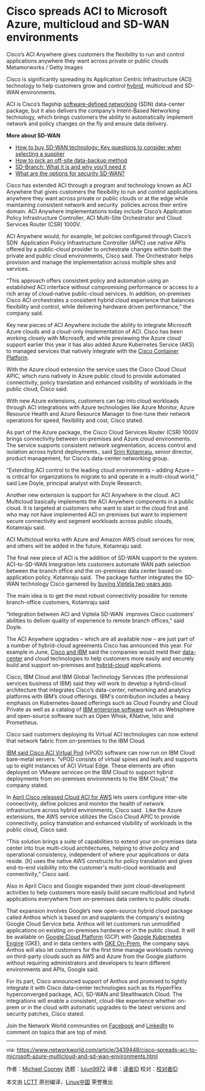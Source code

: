 [#]: collector: (lujun9972)
[#]: translator: ( )
[#]: reviewer: ( )
[#]: publisher: ( )
[#]: url: ( )
[#]: subject: (Cisco spreads ACI to Microsoft Azure, multicloud and SD-WAN environments)
[#]: via: (https://www.networkworld.com/article/3439448/cisco-spreads-aci-to-microsoft-azure-multicloud-and-sd-wan-environments.html)
[#]: author: (Michael Cooney https://www.networkworld.com/author/Michael-Cooney/)

Cisco spreads ACI to Microsoft Azure, multicloud and SD-WAN environments
======
Cisco’s ACI Anywhere gives customers the flexibility to run and control applications anywhere they want across private or public clouds
Metamorworks / Getty Images

Cisco is significantly spreading its Application Centric Infrastructure (ACI) technology to help customers grow and control [hybrid][1], multicloud and SD-WAN environments.

ACI is Cisco’s flagship [software-defined networking][2] (SDN) data-center package, but it also delivers the company’s Intent-Based Networking technology, which brings customers the ability to automatically implement network and policy changes on the fly and ensure data delivery. 

**More about SD-WAN**

  * [How to buy SD-WAN technology: Key questions to consider when selecting a supplier][3]
  * [How to pick an off-site data-backup method][4]
  * [SD-Branch: What it is and why you’ll need it][5]
  * [What are the options for security SD-WAN?][6]



Cisco has extended ACI through a program and technology known as ACI Anywhere that gives customers the flexibility to run and control applications anywhere they want across private or public clouds or at the edge while maintaining consistent network and security  policies across their entire domain. ACI Anywhere implementations today include Cisco’s Application Policy Infrastructure Controller, ACI Multi-Site Orchestrator and Cloud Services Router (CSR) 1000V.

ACI Anywhere would, for example, let policies configured through Cisco’s SDN  Application Policy Infrastructure Controller (APIC) use native APIs offered by a public-cloud provider to orchestrate changes within both the private and public cloud environments, Cisco said. The Orchestrator helps provision and manage the implementation across multiple sites and services.

“This approach offers consistent policy and automation using an established ACI interface without compromising performance or access to a rich array of cloud-native public-cloud services. In addition, on-premises Cisco ACI orchestrates a consistent hybrid cloud experience that balances flexibility and control, while delivering hardware driven performance,” the company said.

Key new pieces of ACI Anywhere include the ability to integrate Microsoft Azure clouds and a cloud-only implementation of ACI. Cisco has been working closely with Microsoft, and while previewing the Azure cloud support earlier this year it has also added Azure Kubernetes Service (AKS) to managed services that natively integrate with the [Cisco Container Platform][7].

With the Azure cloud extension the service uses the Cisco Cloud Cloud APIC, which runs natively in Azure public cloud to provide automated connectivity, policy translation and enhanced visibility of workloads in the public cloud, Cisco said.

With new Azure extensions, customers can tap into cloud workloads through ACI integrations with Azure technologies like Azure Monitor, Azure Resource Health and Azure Resource Manager to fine-tune their network operations for speed, flexibility and cost, Cisco stated.

As part of the Azure package, the Cisco Cloud Services Router (CSR) 1000V brings connectivity between on-premises and Azure cloud environments. The service supports consistent network segmentation, access control and isolation across hybrid deployments., said [Srini Kotamraju][8], senior director, product management, for Cisco’s data-center networking group. 

“Extending ACI control to the leading cloud environments – adding Azure – is critical for organizations to migrate to and operate in a multi-cloud world,” said Lee Doyle, principal analyst with Doyle Research.

Another new extension is support for ACI Anywhere in the cloud. ACI Multicloud basically implements the ACI Anywhere components in a public cloud. It is targeted at customers who want to start in the cloud first and who may not have implemented ACI on premises but want to implement secure connectivity and segment workloads across public clouds, Kotamraju said. 

ACI Multicloud works with Azure and Amazon AWS cloud services for now, and others will be added in the future, Kotamraju said.

The final new piece of ACI is the addition of SD-WAN support to the system. ACI-to-SD-WAN Integration lets customers automate WAN path selection between the branch office and the on-premises data center based on application policy, Kotamraju said.  The package further integrates the SD-WAN technology Cisco garnered by [buying Viptela two years ago][9].

The main idea is to get the most robust connectivity possible for remote branch-office customers, Kotamraju said

“Integration between ACI and Viptela SD-WAN  improves Cisco customers' abilities to deliver quality of experience to remote branch offices,” said Doyle.

The ACI Anywhere upgrades – which are all available now – are just part of a number of hybrid-cloud agreements Cisco has announced this year. For example in June, [Cisco and IBM][10] said the companies would meld their [data-center][11] and cloud technologies to help customers more easily and securely build and support on-premises and [hybrid-cloud][12] applications.

Cisco, IBM Cloud and IBM Global Technology Services (the professional services business of IBM) said they will work to develop a hybrid-cloud architecture that integrates Cisco’s data-center, networking and analytics platforms with IBM’s cloud offerings. IBM's contribution includes a heavy emphasis on Kubernetes-based offerings such as Cloud Foundry and Cloud Private as well as a catalog of [IBM enterprise software][13] such as Websphere and open-source software such as Open Whisk, KNative, Istio and Prometheus.

Cisco said customers deploying its Virtual ACI technologies can now extend that network fabric from on-premises to the IBM Cloud. 

[IBM said Cisco ACI Virtual Pod][14] (vPOD) software can now run on IBM Cloud bare-metal servers. “vPOD consists of virtual spines and leafs and supports up to eight instances of ACI Virtual Edge. These elements are often deployed on VMware services on the IBM Cloud to support hybrid deployments from on-premises environments to the IBM Cloud," the company stated.

In [April Cisco released Cloud ACI for AWS][15] lets users configure inter-site connectivity, define policies and monitor the health of network infrastructure across hybrid environments, Cisco said.  Like the Azure extensions, the AWS service utilizes the Cisco Cloud APIC to provide connectivity, policy translation and enhanced visibility of workloads in the public cloud, Cisco said.

“This solution brings a suite of capabilities to extend your on-premises data center into true multi-cloud architectures, helping to drive policy and operational consistency, independent of where your applications or data reside. [It] uses the native AWS constructs for policy translation and gives end-to-end visibility into the customer's multi-cloud workloads and connectivity,” Cisco said.

Also in April Cisco and Google expanded their joint cloud-development activities to help customers more easily build secure multicloud and hybrid applications everywhere from on-premises data centers to public clouds.

That expansion involves Google’s new open-source hybrid cloud package called Anthos which is based on and supplants the company's existing Google Cloud Service beta. Anthos will let customers run unmodified applications on existing on-premises hardware or in the public cloud. It will be available on [Google Cloud Platform][16] (GCP) with [Google Kubernetes Engine][17] (GKE), and in data centers with [GKE On-Prem][18], the company says. Anthos will also let customers for the first time manage workloads running on third-party clouds such as AWS and Azure from the Google platform without requiring administrators and developers to learn different environments and APIs, Google said. 

For its part, Cisco announced support of Anthos and promised to tightly integrate it with Cisco data-center technologies such as its HyperFlex hyperconverged package, ACI, SD-WAN and Stealthwatch Cloud. The integrations will enable a consistent, cloud-like experience whether on-prem or in the cloud with automatic upgrades to the latest versions and security patches, Cisco stated.

Join the Network World communities on [Facebook][19] and [LinkedIn][20] to comment on topics that are top of mind.

--------------------------------------------------------------------------------

via: https://www.networkworld.com/article/3439448/cisco-spreads-aci-to-microsoft-azure-multicloud-and-sd-wan-environments.html

作者：[Michael Cooney][a]
选题：[lujun9972][b]
译者：[译者ID](https://github.com/译者ID)
校对：[校对者ID](https://github.com/校对者ID)

本文由 [LCTT](https://github.com/LCTT/TranslateProject) 原创编译，[Linux中国](https://linux.cn/) 荣誉推出

[a]: https://www.networkworld.com/author/Michael-Cooney/
[b]: https://github.com/lujun9972
[1]: https://www.networkworld.com/article/3233132/cloud-computing/what-is-hybrid-cloud-computing.html
[2]: https://www.networkworld.com/article/3209131/what-sdn-is-and-where-its-going.html
[3]: https://www.networkworld.com/article/3323407/sd-wan/how-to-buy-sd-wan-technology-key-questions-to-consider-when-selecting-a-supplier.html
[4]: https://www.networkworld.com/article/3328488/backup-systems-and-services/how-to-pick-an-off-site-data-backup-method.html
[5]: https://www.networkworld.com/article/3250664/lan-wan/sd-branch-what-it-is-and-why-youll-need-it.html
[6]: https://www.networkworld.com/article/3285728/sd-wan/what-are-the-options-for-securing-sd-wan.html?nsdr=true
[7]: https://www.networkworld.com/article/3252810/cisco-unveils-container-management-on-hyperflex.html
[8]: https://blogs.cisco.com/author/srinivaskotamraju
[9]: https://www.networkworld.com/article/3429186/cisco-assesses-the-top-enterprise-sd-wan-technology-drivers.html
[10]: https://www.networkworld.com/article/3403363/cisco-connects-with-ibm-to-simplify-hybrid-cloud-deployment.html
[11]: https://www.networkworld.com/article/3223692/what-is-a-data-centerhow-its-changed-and-what-you-need-to-know.html
[12]: https://www.networkworld.com/article/3233132/what-is-hybrid-cloud-computing.html
[13]: https://www.networkworld.com/article/3340043/ibm-marries-on-premises-private-and-public-cloud-data.html
[14]: https://www.ibm.com/blogs/cloud-computing/2019/06/18/ibm-cisco-collaborating-hybrid-cloud-modern-enterprise/
[15]: https://www.networkworld.com/article/3388679/cisco-taps-into-aws-for-data-center-cloud-applications.html
[16]: https://cloud.google.com/
[17]: https://cloud.google.com/kubernetes-engine/
[18]: https://cloud.google.com/gke-on-prem/
[19]: https://www.facebook.com/NetworkWorld/
[20]: https://www.linkedin.com/company/network-world
